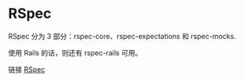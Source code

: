 # RSpec

RSpec 分为 3 部分：rspec-core、rspec-expectations 和 rspec-mocks.

使用 Rails 的话，则还有 rspec-rails 可用。

链接 [RSpec](http://www.rubydoc.info/github/rspec/rspec)
